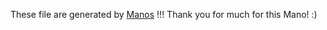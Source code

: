 These file are generated by [Manos](https://github.com/FireDeveloper/FireFlow/wiki) !!!
Thank you for much for this Mano! :)
